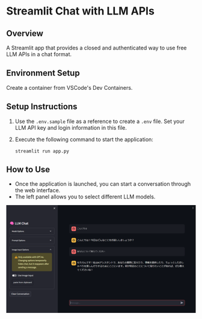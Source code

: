 # Streamlit Chat with LLM APIs

## Overview

A Streamlit app that provides a closed and authenticated way to use free LLM APIs in a chat format.

## Environment Setup

Create a container from VSCode's Dev Containers.

## Setup Instructions

1. Use the `.env.sample` file as a reference to create a `.env` file. Set your LLM API key and login information in this file.

2. Execute the following command to start the application:
   ```
   streamlit run app.py
   ```

## How to Use

* Once the application is launched, you can start a conversation through the web interface.
* The left panel allows you to select different LLM models.

![demo](imgs/image01.png)
